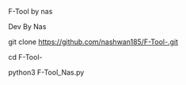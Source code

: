 F-Tool by nas 

Dev By Nas

git clone https://github.com/nashwan185/F-Tool-.git

cd F-Tool-

python3 F-Tool_Nas.py
